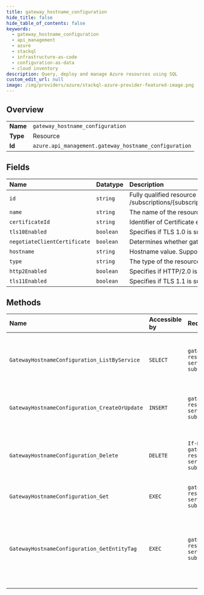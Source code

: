 ```yaml
---
title: gateway_hostname_configuration
hide_title: false
hide_table_of_contents: false
keywords:
  - gateway_hostname_configuration
  - api_management
  - azure    
  - stackql
  - infrastructure-as-code
  - configuration-as-data
  - cloud inventory
description: Query, deploy and manage Azure resources using SQL
custom_edit_url: null
image: /img/providers/azure/stackql-azure-provider-featured-image.png
---
```

  
    

## Overview
<table><tbody>
<tr><td><b>Name</b></td><td><code>gateway_hostname_configuration</code></td></tr>
<tr><td><b>Type</b></td><td>Resource</td></tr>
<tr><td><b>Id</b></td><td><code>azure.api_management.gateway_hostname_configuration</code></td></tr>
</tbody></table>

## Fields
| Name | Datatype | Description |
|:-----|:---------|:------------|
| `id` | `string` | Fully qualified resource ID for the resource. Ex - /subscriptions/&#123;subscriptionId&#125;/resourceGroups/&#123;resourceGroupName&#125;/providers/&#123;resourceProviderNamespace&#125;/&#123;resourceType&#125;/&#123;resourceName&#125; |
| `name` | `string` | The name of the resource |
| `certificateId` | `string` | Identifier of Certificate entity that will be used for TLS connection establishment |
| `tls10Enabled` | `boolean` | Specifies if TLS 1.0 is supported |
| `negotiateClientCertificate` | `boolean` | Determines whether gateway requests client certificate |
| `hostname` | `string` | Hostname value. Supports valid domain name, partial or full wildcard |
| `type` | `string` | The type of the resource. E.g. "Microsoft.Compute/virtualMachines" or "Microsoft.Storage/storageAccounts" |
| `http2Enabled` | `boolean` | Specifies if HTTP/2.0 is supported |
| `tls11Enabled` | `boolean` | Specifies if TLS 1.1 is supported |
## Methods
| Name | Accessible by | Required Params | Description |
|:-----|:--------------|:----------------|:------------|
| `GatewayHostnameConfiguration_ListByService` | `SELECT` | `gatewayId, resourceGroupName, serviceName, subscriptionId` | Lists the collection of hostname configurations for the specified gateway. |
| `GatewayHostnameConfiguration_CreateOrUpdate` | `INSERT` | `gatewayId, hcId, resourceGroupName, serviceName, subscriptionId` | Creates of updates hostname configuration for a Gateway. |
| `GatewayHostnameConfiguration_Delete` | `DELETE` | `If-Match, gatewayId, hcId, resourceGroupName, serviceName, subscriptionId` | Deletes the specified hostname configuration from the specified Gateway. |
| `GatewayHostnameConfiguration_Get` | `EXEC` | `gatewayId, hcId, resourceGroupName, serviceName, subscriptionId` | Get details of a hostname configuration |
| `GatewayHostnameConfiguration_GetEntityTag` | `EXEC` | `gatewayId, hcId, resourceGroupName, serviceName, subscriptionId` | Checks that hostname configuration entity specified by identifier exists for specified Gateway entity. |
